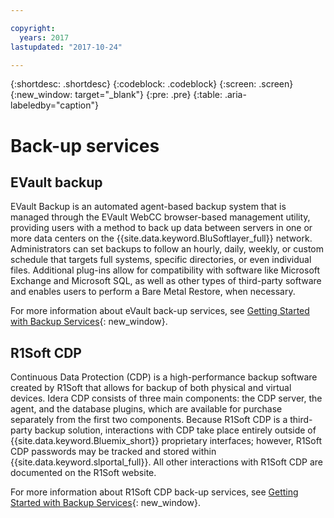 ```yaml
---

copyright:
  years: 2017
lastupdated: "2017-10-24"

---
```

{:shortdesc: .shortdesc}
{:codeblock: .codeblock}
{:screen: .screen}
{:new_window: target="_blank"}
{:pre: .pre}
{:table: .aria-labeledby="caption"}

# Back-up services

## EVault backup

EVault Backup is an automated agent-based backup system that is managed through the EVault WebCC browser-based management utility, providing users with a method to back up data between servers in one or more data centers on the {{site.data.keyword.BluSoftlayer_full}} network.  Administrators can set backups to follow an hourly, daily, weekly, or custom schedule that targets full systems, specific directories, or even individual files.  Additional plug-ins allow for compatibility with software like Microsoft Exchange and Microsoft SQL, as well as other types of third-party software and enables users to perform a Bare Metal Restore, when necessary.

For more information about eVault back-up services, see [Getting Started with Backup Services](../infrastructure/Backup/index.html){: new_window}.

## R1Soft CDP

Continuous Data Protection (CDP) is a high-performance backup software created by R1Soft that allows for backup of both physical and virtual devices. Idera CDP consists of three main components: the CDP server, the agent, and the database plugins, which are available for purchase separately from the first two components.  Because R1Soft CDP is a third-party backup solution, interactions with CDP take place entirely outside of {{site.data.keyword.Bluemix_short}} proprietary interfaces; however, R1Soft CDP passwords may be tracked and stored within {{site.data.keyword.slportal_full}}.  All other interactions with R1Soft CDP are documented on the R1Soft website.

For more information about R1Soft CDP back-up services, see [Getting Started with Backup Services](../infrastructure/Backup/index.html){: new_window}.
